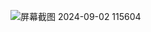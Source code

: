 ![屏幕截图 2024-09-02 115604](https://github.com/user-attachments/assets/846e79c0-6f3e-42c8-a4c6-eeed54252927)
